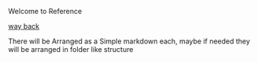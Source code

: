 Welcome to Reference

[way back](Welcome_to_Challenge)

There will be Arranged as a Simple markdown each, maybe if needed they will be arranged in folder like structure